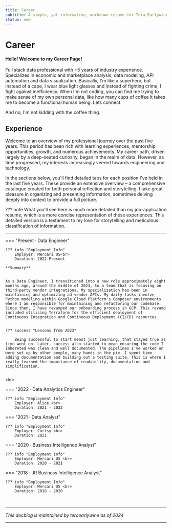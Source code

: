 ```yaml
---
title: Career
subtitle: A simple, yet informative, markdown resume for Tera Earlywine.
status: new
---
```


# Career

**Hello! Welcome to my Career Page!** <br><br>
Full stack data professional with +5 years of industry experience. Specializes in economic and marketplace analysis, data modeling, API automation and data visualization. Basically, I'm like a superhero, but instead of a cape, I wear blue light glasses and instead of fighting crime, I fight against inefficiency. When I'm not coding, you can find me trying to make sense of my own personal data, like how many cups of coffee it takes me to become a functional human being. Lets connect.

And no, I'm not kidding with the coffee thing.



## **Experience**

Welcome to an overview of my professional journey over the past five years. This period has been rich with learning experiences, mentorship opportunities, growth, and numerous achievements. My career path, driven largely by a deep-seated curiosity, began in the realm of data. However, as time progressed, my interests increasingly veered towards engineering and technology.


In the sections below, you'll find detailed tabs for each position I've held in the last five years. These provide an extensive overview – a comprehensive catalogue created for both personal reflection and storytelling. I take great pleasure in organizing and presenting information, sometimes delving deeply into context to provide a full picture.


??? note
    What you'll see here is much more detailed than my job-application resume, which is a more concise representation of these experiences. This detailed version is a testament to my love for storytelling and meticulous classification of information.

<hr>

=== "Present · Data Engineer"

    ??? info "Employment Info"
        Employer: Mercari US<br>
        Duration: 2022-Present

    **Summary**


    As a Data Engineer, I transitioned into a new role approximately eight months ago, around the middle of 2023, to a team that is focusing on third-party vendor integrations. My specialization has been in maintaining and optimizing ad vendor APIs. My daily tasks involve Python modeling within Google Cloud Platform's Composer environments where I am responsible for maintaining and refactoring our codebase. Since then, I have revamped our onboarding process in GCP. This revamp included utilizing Terraform for the efficient deployment of Continuous Integration and Continuous Deployment (CI/CD) resources.


    ??? success "Lessons from 2023"

        Being successful to start meant just learning, that stayed true as time went on. Later, success also started to mean ensuring the code I inhereted was clean and well documented. The pipelines I've worked on were set up by other people, many hands in the pie. I spent time adding documentation and building out a testing suite. This is where I really learned the importance of readability, documentation and simplification.


    <br>
=== "2022 · Data Analytics Engineer"

    ??? info "Employment Info"
        Employer: Alice <br>
        Duration: 2021 - 2022



=== "2021 · Data Analyst"

    ??? info "Employment Info"
        Employer: Curtsy <br>
        Duration: 2021





=== "2020 · Business Intelligence Analyst"

    ??? info "Employment Info"
        Employer: Mercari US <br>
        Duration: 2020 - 2021




=== "2018 · JR Business Intelligence Analyst"

    ??? info "Employment Info"
        Employer: Mercari US <br>
        Duration: 2018 - 2020



<br>

<!-- ??? note; makes a collabsible block -->



<hr>
<i>This docblog is maintained by teraearlywine as of 2024</i>
<hr>
